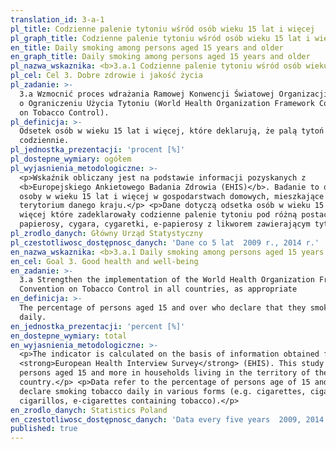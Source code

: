 ```yaml
---
translation_id: 3-a-1
pl_title: Codzienne palenie tytoniu wśród osób wieku 15 lat i więcej
pl_graph_title: Codzienne palenie tytoniu wśród osób wieku 15 lat i więcej
en_title: Daily smoking among persons aged 15 years and older
en_graph_title: Daily smoking among persons aged 15 years and older
pl_nazwa_wskaznika: <b>3.a.1 Codzienne palenie tytoniu wśród osób wieku 15 lat i więcej</b>
pl_cel: Cel 3. Dobre zdrowie i jakość życia
pl_zadanie: >-
  3.a Wzmocnić proces wdrażania Ramowej Konwencji Światowej Organizacji Zdrowia
  o Ograniczeniu Użycia Tytoniu (World Health Organization Framework Convention
  on Tobacco Control).
pl_definicja: >-
  Odsetek osób w wieku 15 lat i więcej, które deklarują, że palą tytoń
  codziennie.
pl_jednostka_prezentacji: 'procent [%]'
pl_dostepne_wymiary: ogółem
pl_wyjasnienia_metodologiczne: >-
  <p>Wskaźnik obliczany jest na podstawie informacji pozyskanych z
  <b>Europejskiego Ankietowego Badania Zdrowia (EHIS)</b>. Badanie to obejmuje
  osoby w wieku 15 lat i więcej w gospodarstwach domowych, mieszkające na
  terytorium danego kraju.</p> <p>Dane dotyczą odsetka osób w wieku 15 lat i
  więcej które zadeklarowały codzienne palenie tytoniu pod różną postacią (np.
  papierosy, cygara, cygaretki, e-papierosy z likworem zawierającym tytoń). </p>
pl_zrodlo_danych: Główny Urząd Statystyczny
pl_czestotliwosc_dostępnosc_danych: 'Dane co 5 lat  2009 r., 2014 r.'
en_nazwa_wskaznika: <b>3.a.1 Daily smoking among persons aged 15 years and older</b>
en_cel: Goal 3. Good health and well-being
en_zadanie: >-
  3.a Strengthen the implementation of the World Health Organization Framework
  Convention on Tobacco Control in all countries, as appropriate
en_definicja: >-
  The percentage of persons aged 15 and over who declare that they smoke tobacco
  daily.
en_jednostka_prezentacji: 'percent [%]'
en_dostepne_wymiary: total
en_wyjasnienia_metodologiczne: >-
  <p>The indicator is calculated on the basis of information obtained from the
  <strong>European Health Interview Survey</strong> (EHIS). This study covers
  persons aged 15 and more in households living in the territory of the
  country.</p> <p>Data refer to the percentage of persons age of 15 and over who
  declare smoking tobacco daily in various forms (e.g. cigarettes, cigars,
  cigarillos, e-cigarettes containing tobacco).</p>
en_zrodlo_danych: Statistics Poland
en_czestotliwosc_dostępnosc_danych: 'Data every five years  2009, 2014.'
published: true
---
```

